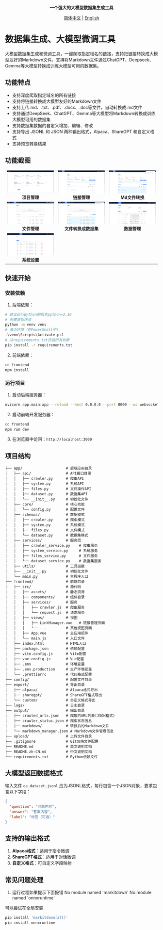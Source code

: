 <div align="center">

**一个强大的大模型数据集生成工具**

[简体中文](./README.md) | [English](./README.en.md)

</div>

# 数据集生成、大模型微调工具

大模型数据集生成和微调工具，一键爬取指定域名的链接，支持把链接转换成大模型友好的Markdown文件，支持将Markdown文件通过ChatGPT、Deepseek、Gemma等大模型转换成训练大模型可用的数据集。

## 功能特点

- 支持深度爬取指定域名的所有链接
- 支持将链接转换成大模型友好的Markdown文件
- 支持上传.md、.txt、.pdf、.docx、.doc等文件，自动转换成.md文件
- 支持通过DeepSeek、ChatGPT、Gemma等大模型将Markdown转换成训练大模型可用的数据集
- 支持数据集数据的自定义增加、编辑、修改
- 支持导出 JSONL 和 JSON 两种输出格式，Alpaca、ShareGPT 和自定义格式
- 支持预览转换结果

## 功能截图

<table>
  <tr>
    <td align="center" width="33%">
      <img src="./docs/images/home01.png" alt="项目管理" style="max-width: 100%;">
      <br><b>项目管理</b>
    </td>
    <td align="center" width="33%">
      <img src="./docs/images/link01.png" alt="链接管理" style="max-width: 100%;">
      <br><b>链接管理</b>
    </td>
    <td align="center" width="33%">
      <img src="./docs/images/link02.png" alt="Md文件转换" style="max-width: 100%;">
      <br><b>Md文件转换</b>
    </td>
  </tr>
  <tr>
    <td align="center" width="33%">
      <img src="./docs/images/files01.png" alt="文件管理" style="max-width: 100%;">
      <br><b>文件管理</b>
    </td>
    <td align="center" width="33%">
      <img src="./docs/images/files02.png" alt="文件转换成数据集" style="max-width: 100%;">
      <br><b>文件转换成数据集</b>
    </td>
    <td align="center" width="33%">
      <img src="./docs/images/dataset01.png" alt="数据管理" style="max-width: 100%;">
      <br><b>数据管理</b>
    </td>
  </tr>
  <tr>
    <td align="center" width="33%">
      <img src="./docs/images/system01.png" alt="系统设置" style="max-width: 100%;">
      <br><b>系统设置</b>
    </td>
    <td align="center" width="33%">
    </td>
    <td align="center" width="33%">
    </td>
  </tr>
</table>

## 快速开始

### 安装依赖

1. 后端依赖：

```bash
# 建议运行python的版本python=3.10
# 创建虚拟环境
python -m venv venv
# 激活环境（在PowerShell中）
.\venv\Scripts\Activate.ps1
# 从requirements.txt安装所有依赖
pip install -r requirements.txt
```

2. 前端依赖：

```bash
cd frontend
npm install
```

### 运行项目

1. 启动后端服务器：

```bash
uvicorn app.main:app --reload --host 0.0.0.0 --port 8000 --ws websockets
```

2. 启动前端开发服务器：

```bash
cd frontend
npm run dev
```

3. 在浏览器中访问：`http://localhost:3000`

## 项目结构

```
├── app/                    # 后端应用目录
│   ├── api/                # API接口目录
│   │   ├── crawler.py      # 爬虫API
│   │   ├── system.py       # 系统API
│   │   ├── files.py        # 文件操作API
│   │   ├── dataset.py      # 数据集API
│   │   └── __init__.py     # 初始化文件
│   ├── core/               # 核心功能
│   │   └── config.py       # 配置文件
│   ├── schemas/            # 数据模式
│   │   ├── crawler.py      # 爬虫模式
│   │   ├── system.py       # 系统模式
│   │   ├── files.py        # 文件模式
│   │   └── dataset.py      # 数据集模式
│   ├── services/           # 服务层
│   │   ├── crawler_service.py    # 爬虫服务
│   │   ├── system_service.py     # 系统服务
│   │   ├── files_service.py      # 文件服务
│   │   └── dataset_service.py    # 数据集服务
│   ├── utils/              # 工具函数
│   ├── __init__.py         # 初始化文件
│   └── main.py             # 主程序入口
├── frontend/               # 前端目录
│   ├── src/                # 源代码
│   │   ├── assets/         # 静态资源
│   │   ├── components/     # 组件目录
│   │   ├── services/       # 服务
│   │   │   ├── crawler.js  # 爬虫服务
│   │   │   └── request.js  # 请求服务
│   │   ├── views/          # 视图
│   │   │   ├── LinkManager.vue   # 链接管理页面
│   │   │   └── ...         # 其他视图页面
│   │   ├── App.vue         # 主应用组件
│   │   └── main.js         # 入口文件
│   ├── index.html          # HTML入口
│   ├── package.json        # 依赖配置
│   ├── vite.config.js      # Vite配置
│   ├── vue.config.js       # Vue配置
│   ├── .env                # 环境变量
│   ├── .env.production     # 生产环境变量
│   └── .prettierrc         # 代码格式配置
├── config/                 # 配置文件目录
├── export/                 # 导出目录
│   ├── alpaca/             # Alpaca格式导出
│   ├── sharegpt/           # ShareGPT格式导出
│   └── custom/             # 自定义格式导出
├── logs/                   # 日志目录
├── output/                 # 输出目录
│   ├── crawled_urls.json   # 爬取的URL列表(JSON格式)
│   ├── crawler_status.json # 爬虫状态信息
│   ├── markdown/           # 转换后的Markdown文件
│   └── markdown_manager.json # Markdown文件管理信息
├── upload/                 # 上传文件目录
├── .gitignore              # Git忽略文件配置
├── README.md               # 英文说明文档
├── README.zh-CN.md         # 中文说明文档
└── requirements.txt        # Python依赖文件
```

## 大模型返回数据格式

输入文件 `qa_dataset.jsonl` 应为JSONL格式，每行包含一个JSON对象，要求包含以下字段：

```json
{
  "question": "问题内容",
  "answer": "答案内容",
  "label": "标签（可选）"
}
```

## 支持的输出格式

1. **Alpaca格式**：适用于指令微调
2. **ShareGPT格式**：适用于对话微调
3. **自定义格式**：可自定义字段映射

## 常见问题处理

1. 运行过程如果提示下面报错
No module named 'markitdown'
No module named 'onnxruntime'

可以尝试在全局安装
```bash
pip install 'markitdown[all]'
pip install onnxruntime
```